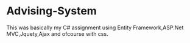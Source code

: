 # Advising-System
This was basically my C# assignment using Entity Framework,ASP.Net MVC,Jquety,Ajax and ofcourse with css. 
